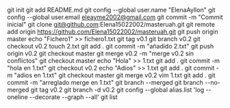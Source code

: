 git init
git add README.md
git config --global user.name "ElenaAyllon"
git config --global user.email eleayme2002@gmail.com
git commit -m "Commit inicial"
git clone git@github.com:Elena15022002/masteruah.git
git remote add origin https://github.com/Elena15022002/masteruah.git
git push origin master
echo "Fichero1" >> fichero1.txt
git tag  v0.1
git branch v0.2
git checkout v0.2
touch 2.txt
git add .
git commit -m "añadido 2.txt"
git push origin v0.2
git checkout master
git merge v0.2 -m "merge v0.2 sin conflictos"
git checkout master
echo "Hola" >> 1.txt
git add .
git commit -m "hola en 1.txt"
git checkout v0.2
echo "Adios" >> 1.txt
git add .
git commit -m "adios en 1.txt"
git checkout master
git merge v0.2
vim 1.txt
git add .
git commit -m "arreglado merge en 1.txt"
git branch --merged
git branch --no-merged
git tag v0.2
git branch -d v0.2
git config --global alias.list 'log --oneline --decorate --graph --all'
git list


